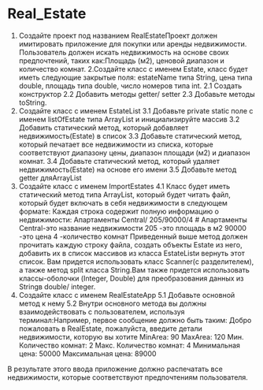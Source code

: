 # Real_Estate

1. Создайте проект под названием RealEstateПроект должен имитировать приложение для покупки или аренды недвижимости.
Пользователь должен искать недвижимость на основе своих предпочтений, таких как:Площадь (м2), ценовой диапазон и количество комнат.
2.Создайте класс с именем Estate, класс будет иметь следующие закрытые поля: estateName типа String, цена типа double, площадь типа double, число номеров типа int.
2.1 Создать конструктор 
2.2 Добавить методы getter/ setter
2.3 Добавьте методы toString.
3. Создайте класс с именем EstateList
3.1 Добавьте private static поле с именем listOfEstate типа ArrayList <Estate> и инициализируйте массив
3.2 Добавить статический метод, который добавляет недвижимость(Estate) в список 
3.3 Добавьте статический метод, который печатает все недвижимости из списка, которые соответствуют диапазону цены, диапазон площади (м2) и диапазон комнат.
3.4 Добавьте статический метод, который удаляет недвижимость(Estate) на основе его имени 
3.5 Добавьте метод getter дляArrayList
4. Создайте класс с именем ImportEstates
4.1 Класс будет иметь статический метод типа ArrayList<EstateList>, который будет читать файл, который будет включать в себя недвижимости в следующем формате:
Каждая строка содержит полную информацию о недвижимости: 
    Апартаменты Central/ 205/90000/4 #
    Апартаменты Central-это название недвижимости
    205 -это площадь в м2
    90000 -это цена
    4 -количество комнат
Приведенный выше метод должен прочитать каждую строку файла, создать объекты Estate из него, добавить их в список массивов из класса EstateListи вернуть этот список.
Вам придется использовать класс Scanner(с разделителем), а также метод split класса String.Вам также придется использовать классы-оболочки (Integer, Double) 
для преобразования данных из Stringв double/ integer.
5. Создайте класс с именем RealEstateApp
5.1 Добавьте основной метод к нему
5.2 Внутри основного метода вы должны взаимодействовать с пользователем, используя терминал:Например, первое сообщение должно быть таким:
Добро пожаловать в RealEstate, пожалуйста, введите детали недвижимости, которую вы хотите
MinArea: 90
MaxArea: 120
Мин. Количество комнат: 2
Макс. Количество комнат: 4
Минимальная цена: 50000
Максимальная цена: 89000

В результате этого ввода приложение должно распечатать все недвижимости, которые соответствуют предпочтениям пользователя.
